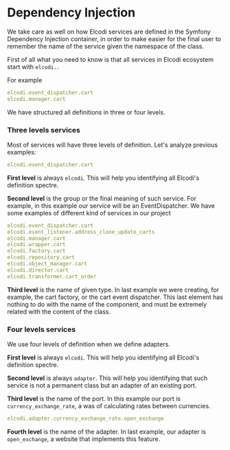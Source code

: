Dependency Injection
====================

We take care as well on how Elcodi services are defined in the Symfony 
Dependency Injection container, in order to make easier for the final user to
remember the name of the service given the namespace of the class.

First of all what you need to know is that all services in Elcodi ecosystem 
start with `elcodi.`.

For example

``` yml
elcodi.event_dispatcher.cart
elcodi.manager.cart
```

We have structured all definitions in three or four levels.

### Three levels services

Most of services will have three levels of definition. Let's analyze previous
examples:

``` yml
elcodi.event_dispatcher.cart
```

**First level** is always `elcodi`. This will help you identifying all Elcodi's
definition spectre.

**Second level** is the group or the final meaning of such service. For example,
in this example our service will be an EventDispatcher.
We have some examples of different kind of services in our project

``` yml
elcodi.event_dispatcher.cart
elcodi.event_listener.address_clone_update_carts
elcodi.manager.cart
elcodi.wrapper.cart
elcodi.factory.cart
elcodi.repository.cart
elcodi.object_manager.cart
elcodi.director.cart
elcodi.transformer.cart_order
```

**Third level** is the name of given type. In last example we were creating, for
example, the cart factory, or the cart event dispatcher. This last element has
nothing to do with the name of the component, and must be extremely related with
the content of the class.

### Four levels services

We use four levels of definition when we define adapters.

**First level** is always `elcodi`. This will help you identifying all Elcodi's
definition spectre.

**Second level** is always `adapter`. This will help you identifying that such
service is not a permanent class but an adapter of an existing port.

**Third level** is the name of the port. In this example our port is
`currency_exchange_rate`, a was of calculating rates between currencies.

``` yml
elcodi.adapter.currency_exchange_rate.open_exchange
```

**Fourth level** is the name of the adapter. In last example, our adapter is
`open_exchange`, a website that implements this feature.
